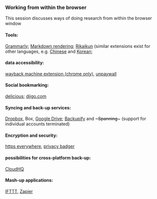 ### Working from within the browser

This session discusses ways of doing research from within the browser window 

#### Tools:
[Grammarly](https://app.grammarly.com/); [Markdown rendering](http://markdown-here.com/); [Rikaikun](https://chrome.google.com/webstore/detail/rikaikun/jipdnfibhldikgcjhfnomkfpcebammhp?hl=en) (similar extensions exist for other languages, e.g. [Chinese](https://chrome.google.com/webstore/detail/zhongwen-chinese-english/kkmlkkjojmombglmlpbpapmhcaljjkde?hl=en) and [Korean](https://chrome.google.com/webstore/detail/toktogi-a-korean-english/domfinmkohodhgghgedfdcmonefafolm?hl=en);

#### data accessibility: 
[wayback machine extension (chrome only)](https://chrome.google.com/webstore/detail/wayback-machine/fpnmgdkabkmnadcjpehmlllkndpkmiak), [unpaywall](http://unpaywall.org/)

#### Social bookmarking: 
[delicious](https://del.icio.us/); [diigo.com](https://www.diigo.com/index)

#### Syncing and back-up services: 
[Dropbox](www.dropbox.com), Box, [Google Drive](drive.google.com); [Backupify](www.backupify.com) and ~~~Spanning~~~ (support for individual accounts terminated)

#### Encryption and security: 
[https everywhere](https://www.eff.org/https-everywhere), [privacy badger](https://www.eff.org/privacybadger)

#### possibilities for cross-platform back-up:
[CloudHQ](https://www.cloudhq.net/)

#### Mash-up applications: 
[IFTTT](https://ifttt.com), [Zapier](https://zapier.com/)
